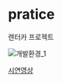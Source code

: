 # pratice
렌터카 프로젝트

![개발환경_1](https://github.com/silver159/pratice/assets/125272016/6cfdc053-b8de-4221-9f99-2d273a22d7c6)

[시연영상](https://www.youtube.com/watch?v=ONvgOWQqCqo&list=PLvWnTskXZlxjJchpwSod1o57Rxl98wQWG&ab_channel=%EA%B9%80%EC%A0%95%EC%9A%B1)  
